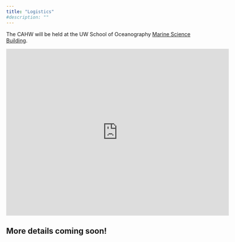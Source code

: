 ```yaml
---
title: "Logistics"
#description: ""
---
```


The CAHW will be held at the UW School of Oceanography [Marine Science Building](uw.edu/maps/?msb).

<iframe width="600" height="450" frameborder="0" style="border:0"
src="https://www.google.com/maps/embed/v1/place?q=University%20of%20Washington%20marine%20sciences%20building&key=AIzaSyBVj9VlR6pL628eRiBS9ks1nFuQduUuyFk" allowfullscreen></iframe>


## More details coming soon!
